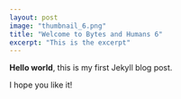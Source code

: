 ```yaml
---
layout: post
image: "thumbnail_6.png"
title: "Welcome to Bytes and Humans 6"
excerpt: "This is the excerpt"
---
```


**Hello world**, this is my first Jekyll blog post.

I hope you like it!
